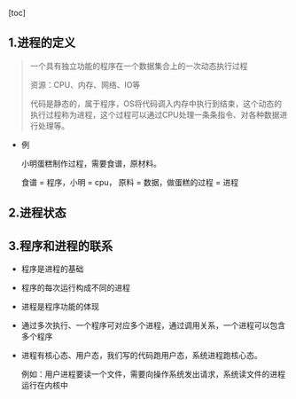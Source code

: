 [toc]

## 1.进程的定义

> 一个具有独立功能的程序在一个数据集合上的一次动态执行过程
>
> 资源：CPU、内存、网络、IO等
>
> 代码是静态的，属于程序，OS将代码调入内存中执行到结束，这个动态的执行过程称为进程，这个过程可以通过CPU处理一条条指令、对各种数据进行处理等。

- 例

  小明蛋糕制作过程，需要食谱，原材料。

  食谱 = 程序，小明 = cpu， 原料 = 数据，做蛋糕的过程 = 进程

## 2.进程状态

## 3.程序和进程的联系

- 程序是进程的基础

- 程序的每次运行构成不同的进程

- 进程是程序功能的体现

- 通过多次执行、一个程序可对应多个进程，通过调用关系，一个进程可以包含多个程序

- 进程有核心态、用户态，我们写的代码跑用户态，系统进程跑核心态。

  例如：用户进程要读一个文件，需要向操作系统发出请求，系统读文件的进程运行在内核中